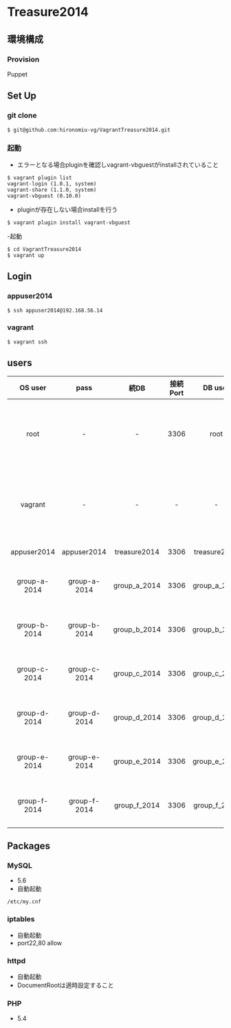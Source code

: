 Treasure2014
===================================

## 環境構成
### Provision 
Puppet
## Set Up 
### git clone
```
$ git@github.com:hironomiu-vg/VagrantTreasure2014.git 
```
### 起動
- エラーとなる場合pluginを確認しvagrant-vbguestがinstallされていること

```
$ vagrant plugin list
vagrant-login (1.0.1, system)
vagrant-share (1.1.0, system)
vagrant-vbguest (0.10.0)
```
- pluginが存在しない場合installを行う

```
$ vagrant plugin install vagrant-vbguest
```

-起動

```
$ cd VagrantTreasure2014  
$ vagrant up  
```

## Login
### appuser2014
```
$ ssh appuser2014@192.168.56.14
```
### vagrant
```
$ vagrant ssh
```
## users

| OS user | pass | 続DB | 接続Port |  DB user |  DB pass | 用途 |
|:-----------:|:------------:|:------------:|:------------:|:------------:|:------------:|:------------:|
| root | - | - | 3306 |  root | vagrant | root vagrantユーザより sudo su -にて遷移|
| vagrant | - | - | - | - | - | vagrant用ユーザ vagrant sshにてログイン|
| appuser2014 | appuser2014 | treasure2014 | 3306 | treasure2014 | treasure2014 | 開発ユーザ |
| group-a-2014 | group-a-2014 | group_a_2014 | 3306 | group_a_2014 | group_a_2014 | グループワークユーザ |
| group-b-2014 | group-b-2014 | group_b_2014 | 3306 | group_b_2014 | group_b_2014 | グループワークユーザ |
| group-c-2014 | group-c-2014 | group_c_2014 | 3306 | group_c_2014 | group_c_2014 | グループワークユーザ |
| group-d-2014 | group-d-2014 | group_d_2014 | 3306 | group_d_2014 | group_d_2014 | グループワークユーザ |
| group-e-2014 | group-e-2014 | group_e_2014 | 3306 | group_e_2014 | group_e_2014 | グループワークユーザ |
| group-f-2014 | group-f-2014 | group_f_2014 | 3306 | group_f_2014 | group_f_2014 | グループワークユーザ |

## Packages   
### MySQL
- 5.6
- 自動起動
```
/etc/my.cnf
```
 
### iptables
- 自動起動
- port22,80 allow

### httpd
- 自動起動
- DocumentRootは適時設定すること

### PHP
- 5.4
